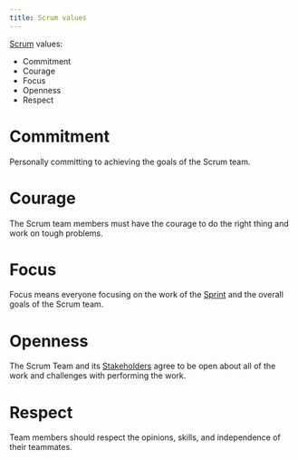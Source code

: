 ```yaml
---
title: Scrum values
---
```

[Scrum](agile-project-management/scrum/scrum.md) values:
- Commitment
- Courage
- Focus
- Openness
- Respect

# Commitment
Personally committing to achieving the goals of the Scrum team. 

# Courage
The Scrum team members must have the courage to do the right thing and work on tough problems. 

# Focus
Focus means everyone focusing on the work of the [Sprint](agile-project-management/scrum/sprint.md) and the overall goals of the Scrum team. 

# Openness
The Scrum Team and its [Stakeholders](foundations-of-project-management/actors/stakeholders.md) agree to be open about all of the work and challenges with performing the work.

# Respect
Team members should respect the opinions, skills, and independence of their teammates.

